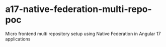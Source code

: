 # a17-native-federation-multi-repo-poc
Micro frontend multi repository setup using Native Federation in Angular 17 applications 
